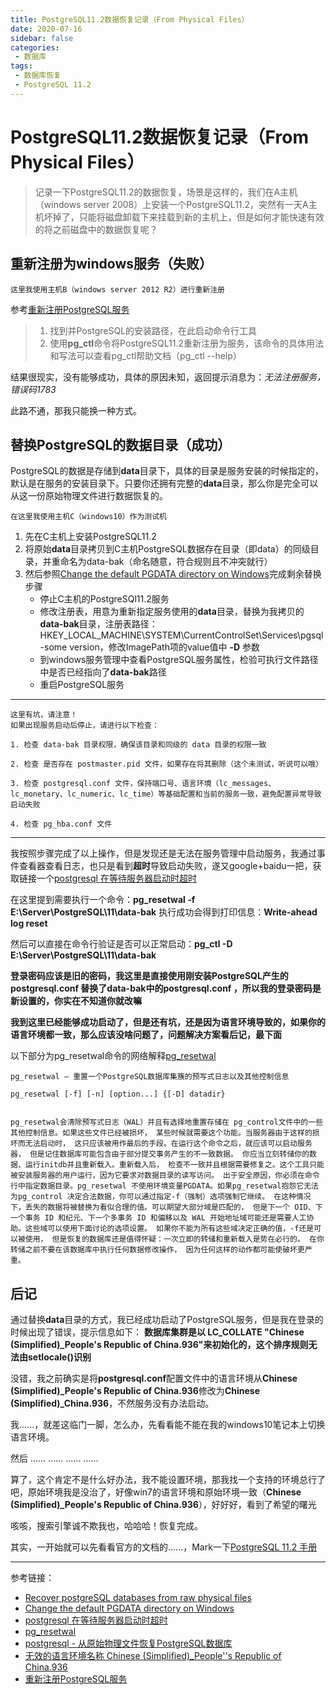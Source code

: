 ```yaml
---
title: PostgreSQL11.2数据恢复记录（From Physical Files）
date: 2020-07-16
sidebar: false
categories:
 - 数据库
tags:
 - 数据库恢复
 - PostgreSQL 11.2
---
```


# PostgreSQL11.2数据恢复记录（From Physical Files）

> 记录一下PostgreSQL11.2的数据恢复，场景是这样的，我们在A主机（windows server 2008）上安装一个PostgreSQL11.2，突然有一天A主机坏掉了，只能将磁盘卸载下来挂载到新的主机上，但是如何才能快速有效的将之前磁盘中的数据恢复呢？

## 重新注册为windows服务（失败）

`````````````````````````````````````````````````````````````````````
这里我使用主机B（windows server 2012 R2）进行重新注册
`````````````````````````````````````````````````````````````````````

参考[重新注册PostgreSQL服务](https://blog.csdn.net/weixin_33700350/article/details/92542638)

> 1. 找到并PostgreSQL的安装路径，在此启动命令行工具
> 2. 使用**pg_ctl**命令将PostgreSQL11.2重新注册为服务，该命令的具体用法和写法可以查看pg_ctl帮助文档（pg_ctl --help）

结果很现实，没有能够成功，具体的原因未知，返回提示消息为：*无法注册服务，错误码1783*

此路不通，那我只能换一种方式。

## 替换PostgreSQL的数据目录（成功）

PostgreSQL的数据是存储到**data**目录下，具体的目录是服务安装的时候指定的，默认是在服务的安装目录下。只要你还拥有完整的**data**目录，那么你是完全可以从这一份原始物理文件进行数据恢复的。

````````````````````````````````````````````````````````
在这里我使用主机C（windows10）作为测试机
````````````````````````````````````````````````````````

1. 先在C主机上安装PostgreSQL11.2
2. 将原始**data**目录拷贝到C主机PostgreSQL数据存在目录（即data）的同级目录，并重命名为data-bak（命名随意，符合规则且不冲突就行）
3. 然后参照[Change the default PGDATA directory on Windows](https://wiki.postgresql.org/wiki/Change_the_default_PGDATA_directory_on_Windows)完成剩余替换步骤
   - 停止C主机的PostgreSQl11.2服务
   - 修改注册表，用意为重新指定服务使用的**data**目录，替换为我拷贝的**data-bak**目录，注册表路径：HKEY_LOCAL_MACHINE\SYSTEM\CurrentControlSet\Services\pgsql-some version，修改ImagePath项的value值中 **-D** 参数
   - 到windows服务管理中查看PostgreSQL服务属性，检验可执行文件路径中是否已经指向了**data-bak**路径
   - 重启PostgreSQL服务

---

````````````````````````````````````````````````````````````````````````````````````````````````````````````````````````````````````````````````````````````````````````````````````````````````````````````````````````````````````````````````````````````````````````````````````````````````````````````````````````````````````````````````````````````````````````````````````````````````````````````````````````````````````````````````````````````````````````````````````````````````````````````````````````````````````````````
这里有坑，请注意！
如果出现服务启动后停止，请进行以下检查：

1. 检查 data-bak 目录权限，确保该目录和同级的 data 目录的权限一致

2. 检查 是否存在 postmaster.pid 文件，如果存在将其删除（这个未测试，听说可以哦）

3. 检查 postgresql.conf 文件，保持端口号、语言环境（lc_messages、lc_monetary、lc_numeric、lc_time）等基础配置和当前的服务一致，避免配置异常导致启动失败

4. 检查 pg_hba.conf 文件
````````````````````````````````````````````````````````````````````````````````````````````````````````````````````````````````````````````````````````````````````````````````````````````````````````````````````````````````````````````````````````````````````````````````````````````````````````````````````````````````````````````````````````````````````````````````````````````````````````````````````````````````````````````````````````````````````````````````````````````````````````````````````````````````````````````

---

我按照步骤完成了以上操作，但是发现还是无法在服务管理中启动服务，我通过事件查看器查看日志，也只是看到**超时**导致启动失败，遂又google+baidu一把，获取链接一个[postgresql 在等待服务器启动时超时](https://www.cnblogs.com/telwanggs/p/12599238.html)

在这里提到需要执行一个命令：**pg_resetwal -f E:\Server\PostgreSQL\11\data-bak**
执行成功会得到打印信息：**Write-ahead log reset**

然后可以直接在命令行验证是否可以正常启动：**pg_ctl -D E:\Server\PostgreSQL\11\data-bak**

**登录密码应该是旧的密码，我这里是直接使用刚安装PostgreSQL产生的postgresql.conf 替换了data-bak中的postgresql.conf ，所以我的登录密码是新设置的，你实在不知道你就改嘛**

**我到这里已经能够成功启动了，但是还有坑，还是因为语言环境导致的，如果你的语言环境都一致，那么应该没啥问题了，问题解决方案看后记，最下面**

以下部分为pg_resetwal命令的网络解释[pg_resetwal](http://www.postgres.cn/docs/10/app-pgresetwal.html)

````````````````````````````````````````````````````````````````````````````````````````````````````````````````````````````````````````````````````````````````````````````````````````````````````````````````````````````````````````````````````````````````````````````````````````````````````````````````````````````````````````````````````````````````````````````````````````````````````````````````````````````````````````````````````````````````````````````````````````````````````````````````````````````````````````````````````````````````````````````````````````````````````````````````````````````````````````````````````````````````````````````````````````````````````````````````````````````````````````````````````````````````````````````````````````````````````````````````````````````````````````````````````````````````````````````````````````````````````````````````````````````````````````````````````````````````````````````````````````````````````````````````````````````````````````````````````````````````````````````````````````````````````````````````````````````````````````````````````````````````````````````````````````````````````````````````````````````````````````````````````````````````````````````````````````````````````````````````````````````````````````````````````````````````````````````````````````````````````````````````````````````````````````````````````````````````````````````````````````````````````````````````````````````````````````````````````````````````````````````````````````````````````````````````````````````````````````````````````````````````````````````````````````````````````````````````````````````````````````````````````````````
pg_resetwal — 重置一个PostgreSQL数据库集簇的预写式日志以及其他控制信息

pg_resetwal [-f] [-n] [option...] {[-D] datadir}


pg_resetwal会清除预写式日志（WAL）并且有选择地重置存储在 pg_control文件中的一些其他控制信息。如果这些文件已经被损坏， 某些时候就需要这个功能。当服务器由于这样的损坏而无法启动时， 这只应该被用作最后的手段。在运行这个命令之后，就应该可以启动服务器， 但是记住数据库可能包含由于部分提交事务产生的不一致数据。 你应当立刻转储你的数据、运行initdb并且重新载入。重新载入后， 检查不一致并且根据需要修复之。这个工具只能被安装服务器的用户运行，因为它要求对数据目录的读写访问。 出于安全原因，你必须在命令行中指定数据目录。pg_resetwal 不使用环境变量PGDATA。如果pg_resetwal抱怨它无法为pg_control 决定合法数据，你可以通过指定-f（强制）选项强制它继续。 在这种情况下，丢失的数据将被替换为看似合理的值。可以期望大部分域是匹配的， 但是下一个 OID、下一个事务 ID 和纪元、下一个多事务 ID 和偏移以及 WAL 开始地址域可能还是需要人工协助。这些域可以使用下面讨论的选项设置。 如果你不能为所有这些域决定正确的值，-f还是可以被使用， 但是恢复的数据库还是值得怀疑：一次立即的转储和重新载入是势在必行的。 在你转储之前不要在该数据库中执行任何数据修改操作， 因为任何这样的动作都可能使破坏更严重。
````````````````````````````````````````````````````````````````````````````````````````````````````````````````````````````````````````````````````````````````````````````````````````````````````````````````````````````````````````````````````````````````````````````````````````````````````````````````````````````````````````````````````````````````````````````````````````````````````````````````````````````````````````````````````````````````````````````````````````````````````````````````````````````````````````````````````````````````````````````````````````````````````````````````````````````````````````````````````````````````````````````````````````````````````````````````````````````````````````````````````````````````````````````````````````````````````````````````````````````````````````````````````````````````````````````````````````````````````````````````````````````````````````````````````````````````````````````````````````````````````````````````````````````````````````````````````````````````````````````````````````````````````````````````````````````````````````````````````````````````````````````````````````````````````````````````````````````````````````````````````````````````````````````````````````````````````````````````````````````````````````````````````````````````````````````````````````````````````````````````````````````````````````````````````````````````````````````````````````````````````````````````````````````````````````````````````````````````````````````````````````````````````````````````````````````````````````````````````````````````````````````````````````````````````````````````````````````````````````````````````````````

## 后记

通过替换**data**目录的方式，我已经成功启动了PostgreSQL服务，但是我在登录的时候出现了错误，提示信息如下：
**数据库集群是以 LC_COLLATE "Chinese (Simplified)_People's Republic of China.936"来初始化的，这个排序规则无法由setlocale()识别**

没错，我之前确实是将**postgresql.conf**配置文件中的语言环境从**Chinese (Simplified)_People's Republic of China.936**修改为**Chinese (Simplified)_China.936**，不然服务没有办法启动。

我......，就差这临门一脚，怎么办，先看看能不能在我的windows10笔记本上切换语言环境。

然后 ...... ...... ...... ......

算了，这个肯定不是什么好办法，我不能设置环境，那我找一个支持的环境总行了吧，原始环境我是没治了，好像win7的语言环境和原始环境一致（**Chinese (Simplified)_People's Republic of China.936**），好好好，看到了希望的曙光

咳咳，搜索引擎诚不欺我也，哈哈哈！恢复完成。

其实，一开始就可以先看看官方的文档的......，Mark一下[PostgreSQL 11.2 手册](http://www.postgres.cn/docs/11/index.html)

---

参考链接：

- [Recover postgreSQL databases from raw physical files](https://stackoverrun.com/cn/q/742407)
- [Change the default PGDATA directory on Windows](https://wiki.postgresql.org/wiki/Change_the_default_PGDATA_directory_on_Windows)
- [postgresql 在等待服务器启动时超时](https://www.cnblogs.com/telwanggs/p/12599238.html)
- [pg_resetwal](http://www.postgres.cn/docs/10/app-pgresetwal.html)
- [postgresql - 从原始物理文件恢复PostgreSQL数据库](https://kb.kutu66.com/database/post_1092134)
- [无效的语言环境名称 Chinese (Simplified)_People''s Republic of China.936](http://www.mamicode.com/info-detail-3048854.html)
- [重新注册PostgreSQL服务](https://blog.csdn.net/weixin_33700350/article/details/92542638)